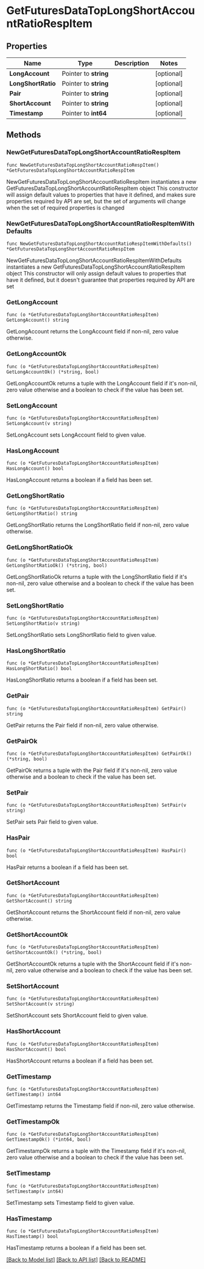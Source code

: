 # GetFuturesDataTopLongShortAccountRatioRespItem

## Properties

Name | Type | Description | Notes
------------ | ------------- | ------------- | -------------
**LongAccount** | Pointer to **string** |  | [optional] 
**LongShortRatio** | Pointer to **string** |  | [optional] 
**Pair** | Pointer to **string** |  | [optional] 
**ShortAccount** | Pointer to **string** |  | [optional] 
**Timestamp** | Pointer to **int64** |  | [optional] 

## Methods

### NewGetFuturesDataTopLongShortAccountRatioRespItem

`func NewGetFuturesDataTopLongShortAccountRatioRespItem() *GetFuturesDataTopLongShortAccountRatioRespItem`

NewGetFuturesDataTopLongShortAccountRatioRespItem instantiates a new GetFuturesDataTopLongShortAccountRatioRespItem object
This constructor will assign default values to properties that have it defined,
and makes sure properties required by API are set, but the set of arguments
will change when the set of required properties is changed

### NewGetFuturesDataTopLongShortAccountRatioRespItemWithDefaults

`func NewGetFuturesDataTopLongShortAccountRatioRespItemWithDefaults() *GetFuturesDataTopLongShortAccountRatioRespItem`

NewGetFuturesDataTopLongShortAccountRatioRespItemWithDefaults instantiates a new GetFuturesDataTopLongShortAccountRatioRespItem object
This constructor will only assign default values to properties that have it defined,
but it doesn't guarantee that properties required by API are set

### GetLongAccount

`func (o *GetFuturesDataTopLongShortAccountRatioRespItem) GetLongAccount() string`

GetLongAccount returns the LongAccount field if non-nil, zero value otherwise.

### GetLongAccountOk

`func (o *GetFuturesDataTopLongShortAccountRatioRespItem) GetLongAccountOk() (*string, bool)`

GetLongAccountOk returns a tuple with the LongAccount field if it's non-nil, zero value otherwise
and a boolean to check if the value has been set.

### SetLongAccount

`func (o *GetFuturesDataTopLongShortAccountRatioRespItem) SetLongAccount(v string)`

SetLongAccount sets LongAccount field to given value.

### HasLongAccount

`func (o *GetFuturesDataTopLongShortAccountRatioRespItem) HasLongAccount() bool`

HasLongAccount returns a boolean if a field has been set.

### GetLongShortRatio

`func (o *GetFuturesDataTopLongShortAccountRatioRespItem) GetLongShortRatio() string`

GetLongShortRatio returns the LongShortRatio field if non-nil, zero value otherwise.

### GetLongShortRatioOk

`func (o *GetFuturesDataTopLongShortAccountRatioRespItem) GetLongShortRatioOk() (*string, bool)`

GetLongShortRatioOk returns a tuple with the LongShortRatio field if it's non-nil, zero value otherwise
and a boolean to check if the value has been set.

### SetLongShortRatio

`func (o *GetFuturesDataTopLongShortAccountRatioRespItem) SetLongShortRatio(v string)`

SetLongShortRatio sets LongShortRatio field to given value.

### HasLongShortRatio

`func (o *GetFuturesDataTopLongShortAccountRatioRespItem) HasLongShortRatio() bool`

HasLongShortRatio returns a boolean if a field has been set.

### GetPair

`func (o *GetFuturesDataTopLongShortAccountRatioRespItem) GetPair() string`

GetPair returns the Pair field if non-nil, zero value otherwise.

### GetPairOk

`func (o *GetFuturesDataTopLongShortAccountRatioRespItem) GetPairOk() (*string, bool)`

GetPairOk returns a tuple with the Pair field if it's non-nil, zero value otherwise
and a boolean to check if the value has been set.

### SetPair

`func (o *GetFuturesDataTopLongShortAccountRatioRespItem) SetPair(v string)`

SetPair sets Pair field to given value.

### HasPair

`func (o *GetFuturesDataTopLongShortAccountRatioRespItem) HasPair() bool`

HasPair returns a boolean if a field has been set.

### GetShortAccount

`func (o *GetFuturesDataTopLongShortAccountRatioRespItem) GetShortAccount() string`

GetShortAccount returns the ShortAccount field if non-nil, zero value otherwise.

### GetShortAccountOk

`func (o *GetFuturesDataTopLongShortAccountRatioRespItem) GetShortAccountOk() (*string, bool)`

GetShortAccountOk returns a tuple with the ShortAccount field if it's non-nil, zero value otherwise
and a boolean to check if the value has been set.

### SetShortAccount

`func (o *GetFuturesDataTopLongShortAccountRatioRespItem) SetShortAccount(v string)`

SetShortAccount sets ShortAccount field to given value.

### HasShortAccount

`func (o *GetFuturesDataTopLongShortAccountRatioRespItem) HasShortAccount() bool`

HasShortAccount returns a boolean if a field has been set.

### GetTimestamp

`func (o *GetFuturesDataTopLongShortAccountRatioRespItem) GetTimestamp() int64`

GetTimestamp returns the Timestamp field if non-nil, zero value otherwise.

### GetTimestampOk

`func (o *GetFuturesDataTopLongShortAccountRatioRespItem) GetTimestampOk() (*int64, bool)`

GetTimestampOk returns a tuple with the Timestamp field if it's non-nil, zero value otherwise
and a boolean to check if the value has been set.

### SetTimestamp

`func (o *GetFuturesDataTopLongShortAccountRatioRespItem) SetTimestamp(v int64)`

SetTimestamp sets Timestamp field to given value.

### HasTimestamp

`func (o *GetFuturesDataTopLongShortAccountRatioRespItem) HasTimestamp() bool`

HasTimestamp returns a boolean if a field has been set.


[[Back to Model list]](../README.md#documentation-for-models) [[Back to API list]](../README.md#documentation-for-api-endpoints) [[Back to README]](../README.md)



